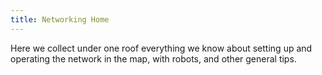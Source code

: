 ```yaml
---
title: Networking Home
---
```

Here we collect under one roof everything we know about setting up and operating the network in the map, with robots, and other general tips.
